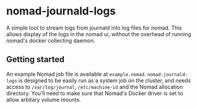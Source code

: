 # nomad-journald-logs
A simple tool to stream logs from journald into log files for nomad. This allows display of the logs in the nomad ui, without the overhead of running nomad's docker collecting daemon.

## Getting started
An example Nomad job file is available at `example.nomad`. `nomad-journald-logs` is designed to be easily run as a system job on the cluster, and needs access to `/var/log/journal`, `/etc/machine-id` and the Nomad allocation directory. You'll need to make sure that Nomad's Docker driver is set to allow arbitary volume mounts.
